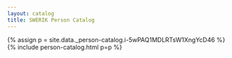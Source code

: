 ```yaml
---
layout: catalog
title: SWERIK Person Catalog
---
```

{% assign p = site.data._person-catalog.i-5wPAQ1MDLRTsW1XngYcD46 %}
{% include person-catalog.html p=p %}

